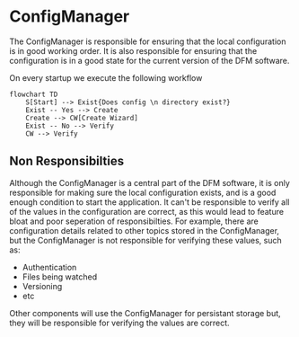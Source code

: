 # ConfigManager

The ConfigManager is responsible for ensuring that the local configuration is in good working order. It is also responsible for ensuring that the configuration is in a good state for the current version of the DFM software.

On every startup we execute the following workflow

```mermaid
flowchart TD
    S[Start] --> Exist{Does config \n directory exist?}
    Exist -- Yes --> Create
    Create --> CW[Create Wizard]
    Exist -- No --> Verify
    CW --> Verify
```

## Non Responsibilties

Although the ConfigManager is a central part of the DFM software, it is only responsible for making sure the local configuration exists, and is a good enough condition to start the application. It can't be responsible to verify all of the values in the configuration are correct, as this would lead to feature bloat and poor seperation of responsibilties. For example, there are configuration details related to other topics stored in the ConfigManager, but the ConfigManager is not responsible for verifying these values, such as:

* Authentication
* Files being watched
* Versioning
* etc

Other components will use the ConfigManager for persistant storage but, they will be responsible for verifying the values are correct.
